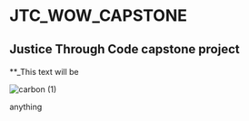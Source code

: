 # JTC_WOW_CAPSTONE
## Justice Through Code capstone project
#### 

**_This text will be 

![carbon (1)](https://user-images.githubusercontent.com/78012387/115937432-073d2800-a466-11eb-9211-3133c74b83fc.png)

anything 